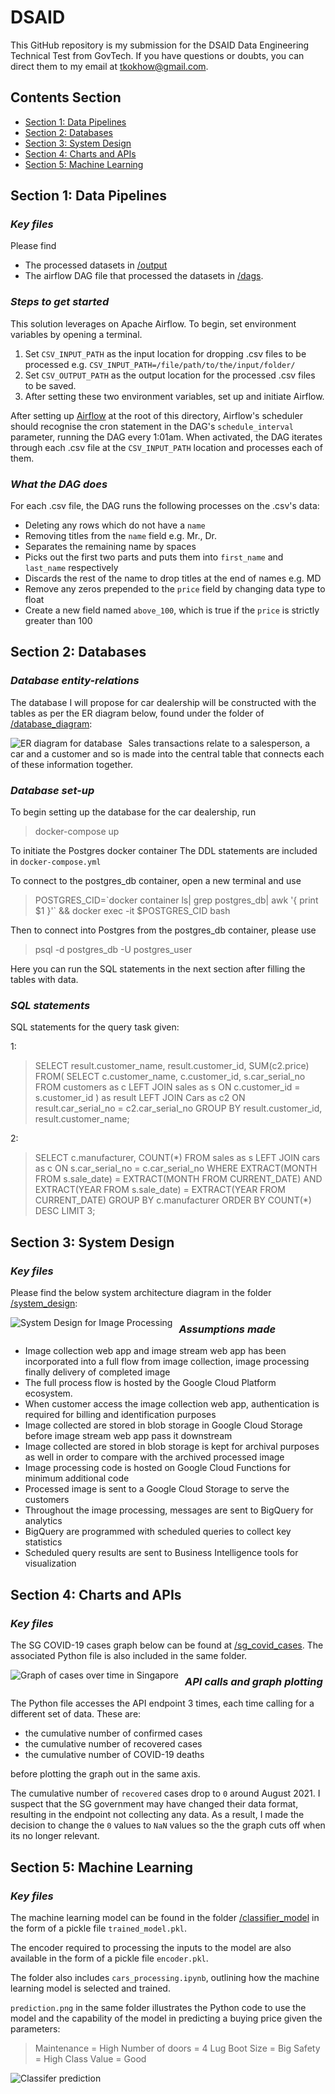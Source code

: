 # DSAID

This GitHub repository is my submission for the DSAID Data Engineering Technical Test from GovTech. If you have questions or doubts, you can direct them to my email at tkokhow@gmail.com.

## Contents Section
* [Section 1: Data Pipelines](https://github.com/leontkh/DSAID#section-1-data-pipelines)
* [Section 2: Databases](https://github.com/leontkh/DSAID#section-2-databases)
* [Section 3: System Design](https://github.com/leontkh/DSAID#section-3-system-design)
* [Section 4: Charts and APIs](https://github.com/leontkh/DSAID#section-4-charts-and-apis)
* [Section 5: Machine Learning](https://github.com/leontkh/DSAID#section-5-machine-learning)

## Section 1: Data Pipelines
### _Key files_

Please find
* The processed datasets in [/output](https://github.com/leontkh/DSAID/tree/master/output) 
* The airflow DAG file that processed the datasets in [/dags](https://github.com/leontkh/DSAID/tree/master/dags).

### _Steps to get started_

This solution leverages on Apache Airflow. To begin, set environment variables by opening a terminal. 
1. Set `CSV_INPUT_PATH` as the input location for dropping .csv files to be processed
e.g. `CSV_INPUT_PATH=/file/path/to/the/input/folder/`
2. Set `CSV_OUTPUT_PATH` as the output location for the processed .csv files to be saved.
3. After setting these two environment variables, set up and initiate Airflow.

After setting up [Airflow](https://airflow.apache.org/docs/apache-airflow/stable/start/docker.html) at the root of this directory, Airflow's scheduler should recognise the cron statement in the DAG's `schedule_interval` parameter, running the DAG every 1:01am. When activated, the DAG iterates through each .csv file at the `CSV_INPUT_PATH` location and processes each of them. 

### _What the DAG does_

For each .csv file, the DAG runs the following processes on the .csv's data:

* Deleting any rows which do not have a `name`
* Removing titles from the `name` field e.g. Mr., Dr.
* Separates the remaining name by spaces
* Picks out the first two parts and puts them into `first_name` and `last_name` respectively
* Discards the rest of the name to drop titles at the end of names e.g. MD
* Remove any zeros prepended to the `price` field by changing data type to float
* Create a new field named `above_100`, which is true if the `price` is strictly greater than 100

## Section 2: Databases
### _Database entity-relations_

The database I will propose for car dealership will be constructed with the tables as per the ER diagram below, found under the folder of [/database_diagram](https://github.com/leontkh/DSAID/tree/master/database_diagram):

<img src="database_diagram/ER_diagram.png"
     alt="ER diagram for database"
     style="float: left; margin-right: 10px;" />

Sales transactions relate to a salesperson, a car and a customer and so is made into the central table that connects each of these information together. 

### _Database set-up_

To begin setting up the database for the car dealership, run 
>docker-compose up

To initiate the Postgres docker container
The DDL statements are included in `docker-compose.yml`

To connect to the postgres_db container, open a new terminal and use
>POSTGRES_CID=\`docker container ls| grep postgres_db| awk '{ print $1 }'\` && docker exec -it $POSTGRES_CID bash

Then to connect into Postgres from the postgres_db container, please use
>psql -d postgres_db -U postgres_user

Here you can run the SQL statements in the next section after filling the tables with data.

### _SQL statements_

SQL statements for the query task given:

1:
>SELECT 
     result.customer_name, result.customer_id, SUM(c2.price)
FROM(
     SELECT 
          c.customer_name, c.customer_id,  s.car_serial_no 
     FROM 
          customers as c 
     LEFT JOIN 
          sales as s 
     ON 
          c.customer_id = s.customer_id
     ) as result 
LEFT JOIN 
     Cars as c2 
ON 
     result.car_serial_no = c2.car_serial_no
GROUP BY 
     result.customer_id, result.customer_name;

2:
>SELECT 
     c.manufacturer, COUNT(\*) 
FROM 
     sales as s 
LEFT JOIN 
     cars as c 
ON 
     s.car_serial_no = c.car_serial_no 
WHERE 
     EXTRACT(MONTH FROM s.sale_date) = EXTRACT(MONTH FROM CURRENT_DATE) AND EXTRACT(YEAR FROM s.sale_date) = EXTRACT(YEAR FROM CURRENT_DATE) 
GROUP BY 
     c.manufacturer 
ORDER BY 
     COUNT(\*) 
DESC LIMIT 3;

## Section 3: System Design
### _Key files_

Please find the below system architecture diagram in the folder [/system_design](https://github.com/leontkh/DSAID/tree/master/system_design):

<img src="system_design/system_design.png"
     alt="System Design for Image Processing"
     style="float: left; margin-right: 10px;" />

### _Assumptions made_

* Image collection web app and image stream web app has been incorporated into a full flow from image collection, image processing finally delivery of completed image
* The full process flow is hosted by the Google Cloud Platform ecosystem. 
* When customer access the image collection web app, authentication is required for billing and identification purposes
* Image collected are stored in blob storage in Google Cloud Storage before image stream web app pass it downstream
* Image collected are stored in blob storage is kept for archival purposes as well in order to compare with the archived processed image
* Image processing code is hosted on Google Cloud Functions for minimum additional code
* Processed image is sent to a Google Cloud Storage to serve the customers
* Throughout the image processing, messages are sent to BigQuery for analytics
* BigQuery are programmed with scheduled queries to collect key statistics
* Scheduled query results are sent to Business Intelligence tools for visualization

## Section 4: Charts and APIs
### _Key files_

The SG COVID-19 cases graph below can be found at [/sg_covid_cases](https://github.com/leontkh/DSAID/tree/master/sg_covid_cases). The associated Python file is also included in the same folder.

<img src="sg_covid_cases/sg_covid_cases.png"
     alt="Graph of cases over time in Singapore"
     style="float: left; margin-right: 10px;" />

### _API calls and graph plotting_

The Python file accesses the API endpoint 3 times, each time calling for a different set of data. These are: 

* the cumulative number of confirmed cases
* the cumulative number of recovered cases
* the cumulative number of COVID-19 deaths

before plotting the graph out in the same axis.

The cumulative number of `recovered` cases drop to `0` around August 2021. I suspect that the SG government may have changed their data format, resulting in the endpoint not collecting any data. As a result, I made the decision to change the `0` values to `NaN` values so the the graph cuts off when its no longer relevant.

## Section 5: Machine Learning
### _Key files_

The machine learning model can be found in the folder [/classifier_model](https://github.com/leontkh/DSAID/tree/master/classifier_model) in the form of a pickle file `trained_model.pkl`.

The encoder required to processing the inputs to the model are also available in the form of a pickle file `encoder.pkl`.

The folder also includes `cars_processing.ipynb`, outlining how the machine learning model is selected and trained.

`prediction.png` in the same folder illustrates the Python code to use the model and the capability of the model in predicting a buying price given the parameters:
>Maintenance = High Number of doors = 4 Lug Boot Size = Big Safety = High Class Value = Good

<img src="classifier_model/prediction.png"
     alt="Classifer prediction"
     style="float: left; margin-right: 10px;" />

